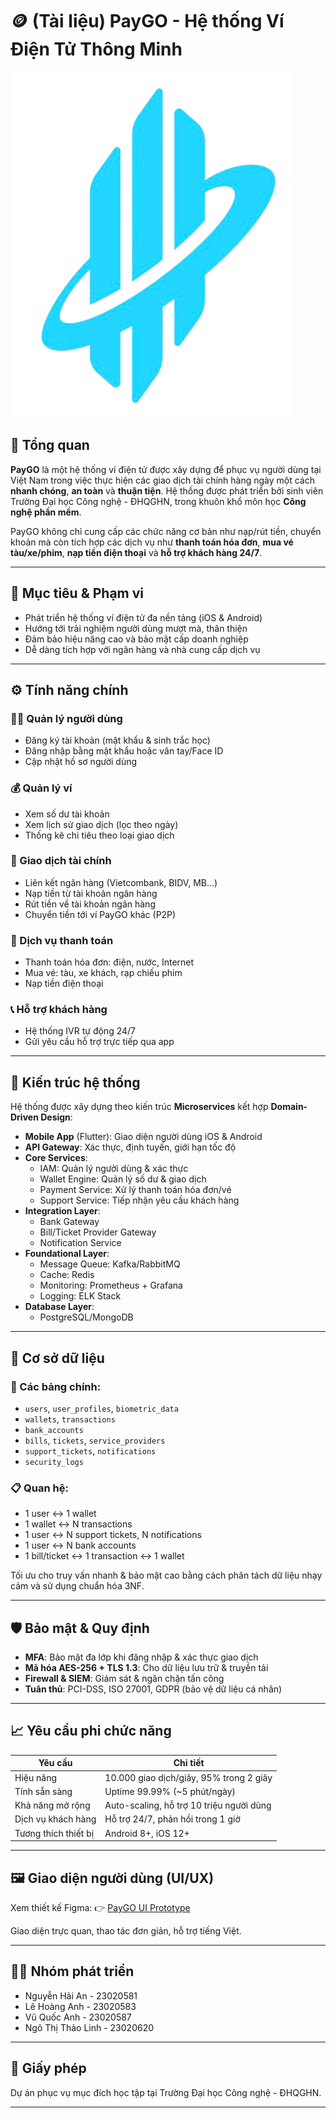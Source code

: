 # 🪙 (Tài liệu) PayGO - Hệ thống Ví Điện Tử Thông Minh

![PayGO](image/PayGO.png)


## 📌 Tổng quan

**PayGO** là một hệ thống ví điện tử được xây dựng để phục vụ người dùng tại Việt Nam trong việc thực hiện các giao dịch tài chính hàng ngày một cách **nhanh chóng**, **an toàn** và **thuận tiện**. Hệ thống được phát triển bởi sinh viên Trường Đại học Công nghệ - ĐHQGHN, trong khuôn khổ môn học **Công nghệ phần mềm**.

PayGO không chỉ cung cấp các chức năng cơ bản như nạp/rút tiền, chuyển khoản mà còn tích hợp các dịch vụ như **thanh toán hóa đơn**, **mua vé tàu/xe/phim**, **nạp tiền điện thoại** và **hỗ trợ khách hàng 24/7**.

---

## 🎯 Mục tiêu & Phạm vi

- Phát triển hệ thống ví điện tử đa nền tảng (iOS & Android)
- Hướng tới trải nghiệm người dùng mượt mà, thân thiện
- Đảm bảo hiệu năng cao và bảo mật cấp doanh nghiệp
- Dễ dàng tích hợp với ngân hàng và nhà cung cấp dịch vụ

---

## ⚙️ Tính năng chính

### 🧑‍💼 Quản lý người dùng
- Đăng ký tài khoản (mật khẩu & sinh trắc học)
- Đăng nhập bằng mật khẩu hoặc vân tay/Face ID
- Cập nhật hồ sơ người dùng

### 💰 Quản lý ví
- Xem số dư tài khoản
- Xem lịch sử giao dịch (lọc theo ngày)
- Thống kê chi tiêu theo loại giao dịch

### 💸 Giao dịch tài chính
- Liên kết ngân hàng (Vietcombank, BIDV, MB...)
- Nạp tiền từ tài khoản ngân hàng
- Rút tiền về tài khoản ngân hàng
- Chuyển tiền tới ví PayGO khác (P2P)

### 🧾 Dịch vụ thanh toán
- Thanh toán hóa đơn: điện, nước, Internet
- Mua vé: tàu, xe khách, rạp chiếu phim
- Nạp tiền điện thoại

### 📞 Hỗ trợ khách hàng
- Hệ thống IVR tự động 24/7
- Gửi yêu cầu hỗ trợ trực tiếp qua app

---

## 🧠 Kiến trúc hệ thống

Hệ thống được xây dựng theo kiến trúc **Microservices** kết hợp **Domain-Driven Design**:

- **Mobile App** (Flutter): Giao diện người dùng iOS & Android
- **API Gateway**: Xác thực, định tuyến, giới hạn tốc độ
- **Core Services**:
  - IAM: Quản lý người dùng & xác thực
  - Wallet Engine: Quản lý số dư & giao dịch
  - Payment Service: Xử lý thanh toán hóa đơn/vé
  - Support Service: Tiếp nhận yêu cầu khách hàng
- **Integration Layer**:
  - Bank Gateway
  - Bill/Ticket Provider Gateway
  - Notification Service
- **Foundational Layer**:
  - Message Queue: Kafka/RabbitMQ
  - Cache: Redis
  - Monitoring: Prometheus + Grafana
  - Logging: ELK Stack
- **Database Layer**:
  - PostgreSQL/MongoDB

---

## 🧱 Cơ sở dữ liệu

### 🔗 Các bảng chính:
- `users`, `user_profiles`, `biometric_data`
- `wallets`, `transactions`
- `bank_accounts`
- `bills`, `tickets`, `service_providers`
- `support_tickets`, `notifications`
- `security_logs`

### 📋 Quan hệ:
- 1 user ↔ 1 wallet
- 1 wallet ↔ N transactions
- 1 user ↔ N support tickets, N notifications
- 1 user ↔ N bank accounts
- 1 bill/ticket ↔ 1 transaction ↔ 1 wallet

Tối ưu cho truy vấn nhanh & bảo mật cao bằng cách phân tách dữ liệu nhạy cảm và sử dụng chuẩn hóa 3NF.

---

## 🛡️ Bảo mật & Quy định

- **MFA**: Bảo mật đa lớp khi đăng nhập & xác thực giao dịch
- **Mã hóa AES-256 + TLS 1.3**: Cho dữ liệu lưu trữ & truyền tải
- **Firewall & SIEM**: Giám sát & ngăn chặn tấn công
- **Tuân thủ**: PCI-DSS, ISO 27001, GDPR (bảo vệ dữ liệu cá nhân)

---

## 📈 Yêu cầu phi chức năng

| Yêu cầu                        | Chi tiết |
|-------------------------------|----------|
| Hiệu năng                     | 10.000 giao dịch/giây, 95% trong 2 giây |
| Tính sẵn sàng                 | Uptime 99.99% (~5 phút/ngày) |
| Khả năng mở rộng              | Auto-scaling, hỗ trợ 10 triệu người dùng |
| Dịch vụ khách hàng            | Hỗ trợ 24/7, phản hồi trong 1 giờ |
| Tương thích thiết bị          | Android 8+, iOS 12+ |

---

## 🖼️ Giao diện người dùng (UI/UX)

Xem thiết kế Figma: 👉 [PayGO UI Prototype](https://www.figma.com/design/c1cS4apvMoKknq123ITiHI/SONIX?node-id=0-1&t=ESFkuWxjIqGdTs5p-1)

Giao diện trực quan, thao tác đơn giản, hỗ trợ tiếng Việt.

---

## 👨‍💻 Nhóm phát triển

- Nguyễn Hải An - 23020581
- Lê Hoàng Anh - 23020583
- Vũ Quốc Anh - 23020587
- Ngô Thị Thảo Linh - 23020620

---

## 📄 Giấy phép

Dự án phục vụ mục đích học tập tại Trường Đại học Công nghệ - ĐHQGHN.

---


